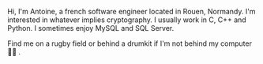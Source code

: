 Hi, I'm Antoine, a french software engineer located in Rouen, Normandy.
I'm interested in whatever implies cryptography. I usually work in C, C++ and Python.
I sometimes enjoy MySQL and SQL Server.

Find me on a rugby field or behind a drumkit if I'm not behind my computer 🏉🥁 .
